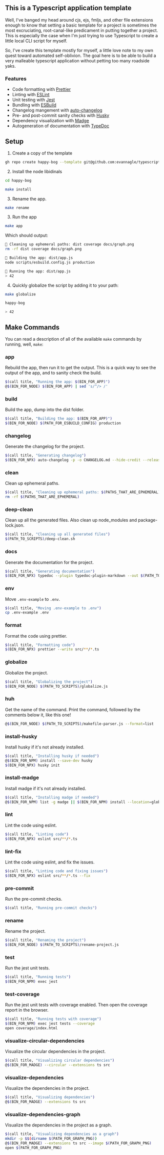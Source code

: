 ## This is a Typescript application template

Well, I've banged my head around cjs, ejs, fmljs, and other file extensions enough to know that setting a basic template for a project is sometimes the most excruciating, root-canal-like predicament in putting together a project. This is especially the case when I'm just trying to use Typescript to create a little local CLI script for myself.

So, I've create this template mostly for myself, a little love note to my own quest toward automated self-oblivion. The goal here is to be able to build a very malleable typescript application without petting too many roadside yaks.

### Features

- Code formatting with [Prettier](https://prettier.io/)
- Linting with [ESLint](https://typescript-eslint.io/)
- Unit testing with [Jest](https://jestjs.io/)
- Bundling with [ESBuild](https://esbuild.github.io/)
- Changelog mangement with [auto-changelog](https://github.com/cookpete/auto-changelog)
- Pre- and post-commit sanity checks with [Husky](https://typicode.github.io/husky/)
- Dependency visualization with [Madge](https://www.npmjs.com/package/madge)
- Autogeneration of documentation with [TypeDoc](https://typedoc.org/)

## Setup

1. Create a copy of the template

```bash
gh repo create happy-bog --template git@github.com:evannagle/typescript-boot.git  --private --clone
```

2. Install the node libidinals

```bash
cd happy-bog

make install
```

3. Rename the app.

```bash
make rename
```

3. Run the app

```bash
make app
```

Which should output:

```bash
🤖 Cleaning up ephemeral paths: dist coverage docs/graph.png
rm -rf dist coverage docs/graph.png

🤖 Building the app: dist/app.js
node scripts/esbuild.config.js production

🤖 Running the app: dist/app.js
> 42
```

4. Quickly globalize the script by adding it to your path:

```bash
make globalize

happy-bog

> 42
```

## Make Commands

You can read a description of all of the available `make` commands by running, well, `make`:

### app

Rebuild the app, then run it to get the output. This is a quick way to see the output of the app, and to sanity check the build.

```bash
$(call title, "Running the app: $(BIN_FOR_APP)")
@$(BIN_FOR_NODE) $(BIN_FOR_APP) | sed 's/^/> /'
```

### build

Build the app, dump into the dist folder.

```bash
$(call title, "Building the app: $(BIN_FOR_APP)")
$(BIN_FOR_NODE) $(PATH_FOR_ESBUILD_CONFIG) production
```

### changelog

Generate the changelog for the project.

```bash
$(call title, "Generating changelog")
$(BIN_FOR_NPX) auto-changelog -p -o CHANGELOG.md --hide-credit --release-summary --hide-empty-releases --sort-commits date-desc && git add CHANGELOG.md
```

### clean

Clean up ephemeral paths.

```bash
$(call title, "Cleaning up ephemeral paths: $(PATHS_THAT_ARE_EPHEMERAL)")
rm -rf $(PATHS_THAT_ARE_EPHEMERAL)
```

### deep-clean

Clean up all the generated files. Also clean up node_modules and package-lock.json.

```bash
$(call title, "Cleaning up all generated files")
$(PATH_TO_SCRIPTS)/deep-clean.sh
```

### docs

Generate the documentation for the project.

```bash
$(call title, "Generating documentation")
$(BIN_FOR_NPX) typedoc --plugin typedoc-plugin-markdown --out $(PATH_TO_DOCS) src/index.ts
```

### env

Move `.env-example` to `.env`.

```bash
$(call title, "Moving .env-example to .env")
cp .env-example .env
```

### format

Format the code using prettier.

```bash
$(call title, "Formatting code")
$(BIN_FOR_NPX) prettier --write src/**/*.ts
```

### globalize

Globalize the project.

```bash
$(call title, "Globalizing the project")
$(BIN_FOR_NODE) $(PATH_TO_SCRIPTS)/globalize.js
```

### huh

Get the name of the command. Print the command, followed by the comments below it, like this one!

```bash
@$(BIN_FOR_NODE) $(PATH_TO_SCRIPTS)/makefile-parser.js --format=list
```

### install-husky

Install husky if it's not already installed.

```bash
$(call title, "Installing husky if needed")
@$(BIN_FOR_NPM) install --save-dev husky
$(BIN_FOR_NPX) husky init
```

### install-madge

Install madge if it's not already installed.

```bash
$(call title, "Installing madge if needed")
@$(BIN_FOR_NPM) list -g madge || $(BIN_FOR_NPM) install --location=global madge
```

### lint

Lint the code using eslint.

```bash
$(call title, "Linting code")
$(BIN_FOR_NPX) eslint src/**/*.ts
```

### lint-fix

Lint the code using eslint, and fix the issues.

```bash
$(call title, "Linting code and fixing issues")
$(BIN_FOR_NPX) eslint src/**/*.ts --fix
```

### pre-commit

Run the pre-commit checks.

```bash
$(call title, "Running pre-commit checks")
```

### rename

Rename the project.

```bash
$(call title, "Renaming the project")
$(BIN_FOR_NODE) $(PATH_TO_SCRIPTS)/rename-project.js
```

### test

Run the jest unit tests.

```bash
$(call title, "Running tests")
$(BIN_FOR_NPM) exec jest
```

### test-coverage

Run the jest unit tests with coverage enabled. Then open the coverage report in the browser.

```bash
$(call title, "Running tests with coverage")
$(BIN_FOR_NPM) exec jest tests --coverage
open coverage/index.html
```

### visualize-circular-dependencies

Visualize the circular dependencies in the project.

```bash
$(call title, "Visualizing circular dependencies")
@$(BIN_FOR_MADGE) --circular --extensions ts src
```

### visualize-dependencies

Visualize the dependencies in the project.

```bash
$(call title, "Visualizing dependencies")
@$(BIN_FOR_MADGE) --extensions ts src
```

### visualize-dependencies-graph

Visualize the dependencies in the project as a graph.

```bash
$(call title, "Visualizing dependencies as a graph")
mkdir -p $$(dirname $(PATH_FOR_GRAPH_PNG))
@$(BIN_FOR_MADGE) --extensions ts src --image $(PATH_FOR_GRAPH_PNG)
open $(PATH_FOR_GRAPH_PNG)
```
